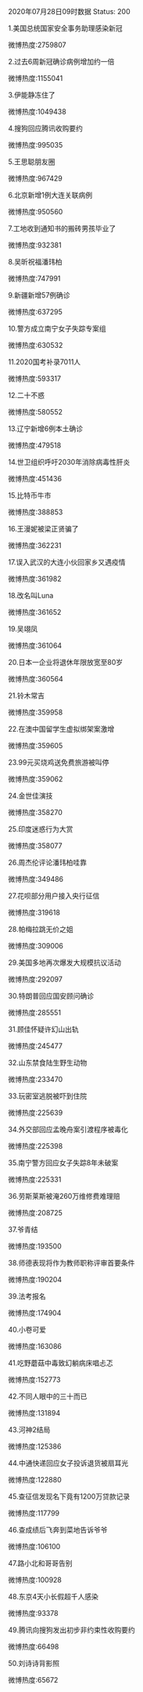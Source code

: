 2020年07月28日09时数据
Status: 200

1.美国总统国家安全事务助理感染新冠

微博热度:2759807

2.过去6周新冠确诊病例增加约一倍

微博热度:1155041

3.伊能静冻住了

微博热度:1049438

4.搜狗回应腾讯收购要约

微博热度:995035

5.王思聪朋友圈

微博热度:967429

6.北京新增1例大连关联病例

微博热度:950560

7.工地收到通知书的搬砖男孩毕业了

微博热度:932381

8.吴昕祝福潘玮柏

微博热度:747991

9.新疆新增57例确诊

微博热度:637295

10.警方成立南宁女子失踪专案组

微博热度:630532

11.2020国考补录7011人

微博热度:593317

12.二十不惑

微博热度:580552

13.辽宁新增6例本土确诊

微博热度:479518

14.世卫组织呼吁2030年消除病毒性肝炎

微博热度:451436

15.比特币牛市

微博热度:388853

16.王漫妮被梁正贤骗了

微博热度:362231

17.误入武汉的大连小伙回家乡又遇疫情

微博热度:361982

18.改名叫Luna

微博热度:361652

19.吴翊凤

微博热度:361064

20.日本一企业将退休年限放宽至80岁

微博热度:360564

21.铃木常吉

微博热度:359958

22.在澳中国留学生虚拟绑架案激增

微博热度:359605

23.99元买烧鸡送免费旅游被叫停

微博热度:359062

24.金世佳演技

微博热度:358270

25.印度迷惑行为大赏

微博热度:358077

26.周杰伦评论潘玮柏哇靠

微博热度:349486

27.花呗部分用户接入央行征信

微博热度:319618

28.帕梅拉跳无价之姐

微博热度:309006

29.美国多地再次爆发大规模抗议活动

微博热度:292097

30.特朗普回应国安顾问确诊

微博热度:285551

31.顾佳怀疑许幻山出轨

微博热度:245477

32.山东禁食陆生野生动物

微博热度:233470

33.玩密室逃脱被吓到住院

微博热度:225639

34.外交部回应孟晚舟案引渡程序被毒化

微博热度:225398

35.南宁警方回应女子失踪8年未破案

微博热度:225331

36.劳斯莱斯被淹260万维修费难理赔

微博热度:208725

37.爷青结

微博热度:193500

38.师德表现将作为教师职称评审首要条件

微博热度:190204

39.法考报名

微博热度:174904

40.小卷可爱

微博热度:163086

41.吃野蘑菇中毒致幻躺病床唱忐忑

微博热度:152773

42.不同人眼中的三十而已

微博热度:131894

43.河神2结局

微博热度:125386

44.中通快递回应女子投诉退货被扇耳光

微博热度:122880

45.查征信发现名下竟有1200万贷款记录

微博热度:117799

46.查成绩后飞奔到菜地告诉爷爷

微博热度:106100

47.路小北和哥哥告别

微博热度:100928

48.东京4天小长假超千人感染

微博热度:93378

49.腾讯向搜狗发出初步非约束性收购要约

微博热度:66498

50.刘诗诗背影照

微博热度:65672

